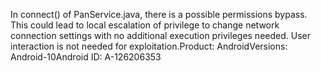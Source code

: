 In connect() of PanService.java, there is a possible permissions bypass. This could lead to local escalation of privilege to change network connection settings with no additional execution privileges needed. User interaction is not needed for exploitation.Product: AndroidVersions: Android-10Android ID: A-126206353